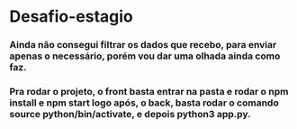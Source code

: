 # Desafio-estagio

### Ainda não consegui filtrar os dados que recebo, para enviar apenas o necessário, porém vou dar uma olhada ainda como faz.

### Pra rodar o projeto, o front basta entrar na pasta e rodar o npm install e npm start logo após, o back, basta rodar o comando source python/bin/activate, e depois python3 app.py. 
